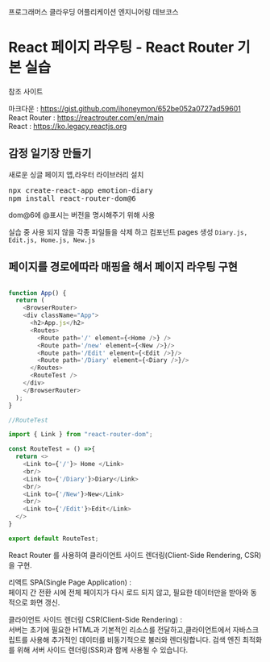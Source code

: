 프로그래머스 클라우딩 어플리케이션 엔지니어링 데브코스  

React 페이지 라우팅 - React Router 기본 실습
=   
참조 사이트   

마크다운 : <https://gist.github.com/ihoneymon/652be052a0727ad59601>   
React Router : <https://reactrouter.com/en/main>   
React : <https://ko.legacy.reactjs.org>   


감정 일기장 만들기
-
새로운 싱글 페이지 앱,라우터 라이브러리 설치    
<pre>
npx create-react-app emotion-diary
npm install react-router-dom@6
</pre>

dom@6에 @표시는 버전을 명시해주기 위해 사용

실습 중 사용 되지 않을 각종 파일들을 삭제 하고 컴포넌트 pages 생성 ```Diary.js, Edit.js, Home.js, New.js```

페이지를 경로에따라 매핑을 해서 페이지 라우팅 구현
-
```javaScript

function App() {
  return (
    <BrowserRouter>
    <div className="App">
      <h2>App.js</h2>
      <Routes>
        <Route path='/' element={<Home />} />
        <Route path='/new' element={<New />}/>
        <Route path='/Edit' element={<Edit />}/>
        <Route path='/Diary' element={<Diary />}/>
      </Routes>
      <RouteTest />
    </div>
    </BrowserRouter>
  );
}
```

```javaScript
//RouteTest

import { Link } from "react-router-dom";

const RouteTest = () =>{
  return <>
    <Link to={'/'}> Home </Link>
    <br/>
    <Link to={'/Diary'}>Diary</Link>
    <br/>
    <Link to={'/New'}>New</Link>
    <br/>
    <Link to={'/Edit'}>Edit</Link>
  </>
}

export default RouteTest;
 ```

 React Router 를 사용하여 클라이언트 사이드 렌더링(Client-Side Rendering, CSR)을 구현.

 리액트 SPA(Single Page Application) :    
 페이지 간 전환 시에 전체 페이지가 다시 로드 되지 않고, 필요한 데이터만을 받아와 동적으로 화면 갱신.

 클라이언트 사이드 렌더링 CSR(Client-Side Rendering) :    
 서버는 초기에 필요한 HTML과 기본적인 리소스를 전달하고,클라이언트에서 자바스크립트를 사용해 추가적인 데이터를 비동기적으로 불러와 렌더링합니다. 검색 엔진 최적화를 위해 서버 사이드 렌더링(SSR)과 함께 사용될 수 있습니다.